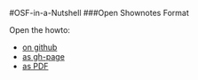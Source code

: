 #OSF-in-a-Nutshell
###Open Shownotes Format

Open the howto:

* [on github](https://github.com/shownotes/OSF-in-a-Nutshell/blob/master/OSF-in-a-Nutshell.md#osf-in-a-nutshell)
* [as gh-page](http://shownotes.github.io/OSF-in-a-Nutshell/)
* [as PDF](https://github.com/shownotes/OSF-in-a-Nutshell/raw/gh-pages/OSF-in-a-Nutshell.pdf)
